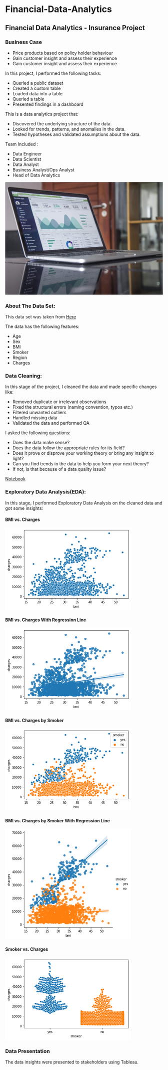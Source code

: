 # Financial-Data-Analytics
## Financial Data Analytics - Insurance Project

### Business Case
* Price products based on policy holder behaviour
* Gain customer insight and assess their experience
* Gain customer insight and assess their experience

In this project, I performed the following tasks:<br>

* Queried a public dataset
* Created a custom table
* Loaded data into a table
* Queried a table
* Presented findings in a dashboard

This is a data analytics project that:<br>

* Discovered the underlying structure of the data.
* Looked for trends, patterns, and anomalies in the data.
* Tested hypotheses and validated assumptions about the data.

Team Included :<br>

* Data Engineer
* Data Scientist
* Data Analyst
* Business Analyst/Ops Analyst
* Head of Data Analytics

![](https://github.com/natnew/Financial-Data-Analytics/blob/main/carlos-muza-hpjSkU2UYSU-unsplash.jpg)

### About The Data Set:

This data set was taken from [Here](https://github.com/natnew/Financial-Data-Analytics)<br>

The data has the following features:<br>

* Age 
* Sex 
* BMI
* Smoker
* Region
* Charges

### Data Cleaning:
In this stage of the project, I cleaned the data and made specific changes like:<br>

* Removed duplicate or irrelevant observations
* Fixed the structural errors (naming convention, typos etc.)
* Filtered unwanted outliers
* Handled missing data
* Validated the data and performed QA

I asked the following questions:
* Does the data make sense?
* Does the data follow the appropriate rules for its field?
* Does it prove or disprove your working theory or bring any insight to light?
* Can you find trends in the data to help you form your next theory?
* If not, is that because of a data quality issue?

[Notebook](https://github.com/natnew/Python-Projects-Data-Visualisation/blob/main/Data_Visualisation_for_Insuranceipynb.ipynb)

### Exploratory Data Analysis(EDA):
In this stage, I performed Exploratory Data Analysis on the cleaned data and got some insights:<br>

#### BMI vs. Charges
 ![](https://github.com/natnew/Financial-Data-Analytics/blob/main/BMI.png)

#### BMI vs. Charges With Regression Line
 ![](https://github.com/natnew/Financial-Data-Analytics/blob/main/BMI%20reg%20line.png)
 
#### BMI vs. Charges by Smoker
 ![](https://github.com/natnew/Financial-Data-Analytics/blob/main/BMI%20smoker.png)
 
 #### BMI vs. Charges by Smoker With Regression Line
 ![](https://github.com/natnew/Financial-Data-Analytics/blob/main/BMI%20smoker%20reg%20line.png)
 
 #### Smoker vs. Charges 
 ![](https://github.com/natnew/Financial-Data-Analytics/blob/main/Smoker.png)



### Data Presentation 
The data insights were presented to stakeholders using Tableau.

